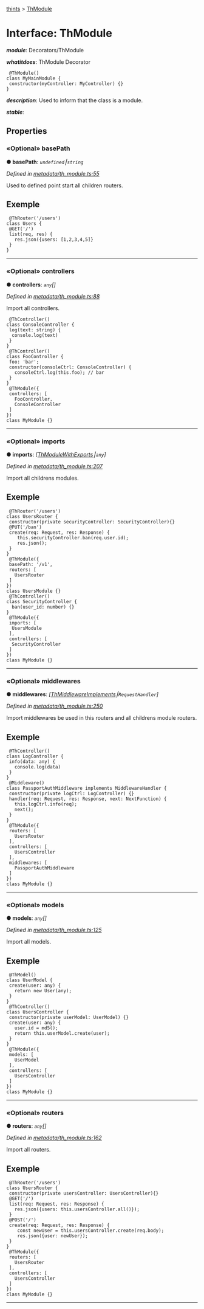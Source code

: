 [thints](../README.md) > [ThModule](../interfaces/thmodule.md)



# Interface: ThModule

*__module__*: Decorators/ThModule

*__whatitdoes__*: ThModule Decorator

     @ThModule()
    class MyMainModule {
     constructor(myController: MyController) {}
    }

*__description__*: Used to inform that the class is a module.

*__stable__*: 



## Properties
<a id="basepath"></a>

### «Optional» basePath

**●  basePath**:  *`undefined`⎮`string`* 

*Defined in [metadata/th_module.ts:55](https://github.com/digitalinfluencers/ThinTS/blob/74882ef/src/metadata/th_module.ts#L55)*



Used to defined point start all children routers.

## Exemple

     @ThRouter('/users')
    class Users {
     @GET('/')
     list(req, res) {
       res.json({users: [1,2,3,4,5]}
     }
    }




___

<a id="controllers"></a>

### «Optional» controllers

**●  controllers**:  *`any`[]* 

*Defined in [metadata/th_module.ts:88](https://github.com/digitalinfluencers/ThinTS/blob/74882ef/src/metadata/th_module.ts#L88)*



Import all controllers.

    
     @ThController()
    class ConsoleController {
     log(text: string) {
      console.log(text)
     }
    }
     @ThController()
    class FooController {
     foo: 'bar';
     constructor(consoleCtrl: ConsoleController) {
       consoleCtrl.log(this.foo); // bar
     }
    }
     @ThModule({
     controllers: [
       FooController,
       ConsoleController
     ]
    })
    class MyModule {}




___

<a id="imports"></a>

### «Optional» imports

**●  imports**:  *[[ThModuleWithExports](thmodulewithexports.md)⎮`any`]* 

*Defined in [metadata/th_module.ts:207](https://github.com/digitalinfluencers/ThinTS/blob/74882ef/src/metadata/th_module.ts#L207)*



Import all childrens modules.

## Exemple

     @ThRouter('/users')
    class UsersRouter {
     constructor(private securityController: SecurityController){}
     @PUT('/ban')
     create(req: Request, res: Response) {
        this.securityController.ban(req.user.id);
        res.json();
     }
    }
     @ThModule({
     basePath: '/v1',
     routers: [
       UsersRouter
     ]
    })
    class UsersModule {}
     @ThController()
    class SecurityController {
      ban(user_id: number) {}
    }
     @ThModule({
     imports: [
      UsersModule
     ],
     controllers: [
      SecurityController
     ]
    })
    class MyModule {}




___

<a id="middlewares"></a>

### «Optional» middlewares

**●  middlewares**:  *[[ThMiddlewareImplements](thmiddlewareimplements.md)⎮`RequestHandler`]* 

*Defined in [metadata/th_module.ts:250](https://github.com/digitalinfluencers/ThinTS/blob/74882ef/src/metadata/th_module.ts#L250)*



Import middlewares be used in this routers and all childrens module routers.

## Exemple

     @ThController()
    class LogController {
     info(data: any) {
       console.log(data)
     }
    }
     @Middleware()
    class PassportAuthMiddleware implements MiddlewareHandler {
     constructor(private logCtrl: LogController) {}
     handler(req: Request, res: Response, next: NextFunction) {
       this.logCtrl.info(req);
       next();
     }
    }
     @ThModule({
     routers: [
       UsersRouter
     ],
     controllers: [
       UsersController
     ],
     middlewares: [
       PassportAuthMiddleware
     ]
    })
    class MyModule {}




___

<a id="models"></a>

### «Optional» models

**●  models**:  *`any`[]* 

*Defined in [metadata/th_module.ts:125](https://github.com/digitalinfluencers/ThinTS/blob/74882ef/src/metadata/th_module.ts#L125)*



Import all models.

## Exemple

     @ThModel()
    class UserModel {
     create(user: any) {
       return new User(any);
     }
    }
     @ThController()
    class UsersController {
     constructor(private userModel: UserModel) {}
     create(user: any) {
       user.id = md5();
       return this.userModel.create(user);
     }
    }
     @ThModule({
     models: [
       UserModel
     ],
     controllers: [
       UsersController
     ]
    })
    class MyModule {}




___

<a id="routers"></a>

### «Optional» routers

**●  routers**:  *`any`[]* 

*Defined in [metadata/th_module.ts:162](https://github.com/digitalinfluencers/ThinTS/blob/74882ef/src/metadata/th_module.ts#L162)*



Import all routers.

## Exemple

     @ThRouter('/users')
    class UsersRouter {
     constructor(private usersController: UsersController){}
     @GET('/')
     list(req: Request, res: Response) {
       res.json({users: this.usersController.all()});
     }
     @POST('/')
     create(req: Request, res: Response) {
        const newUser = this.usersController.create(req.body);
        res.json({user: newUser});
     }
    }
     @ThModule({
     routers: [
       UsersRouter
     ],
     controllers: [
       UsersController
     ]
    })
    class MyModule {}




___


